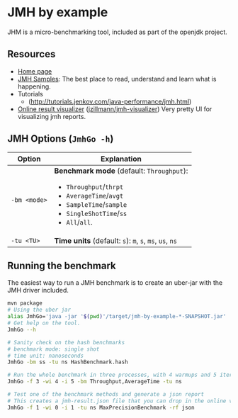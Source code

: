 JMH by example
==============================================================================

JHM is a micro-benchmarking tool, included as part of the openjdk project.

Resources
------------------------------------------------------------------------------

* [Home page](http://openjdk.java.net/projects/code-tools/jmh/)
* [JMH Samples](http://hg.openjdk.java.net/code-tools/jmh/file/tip/jmh-samples/src/main/java/org/openjdk/jmh/samples/): The best place to read, understand and learn what is happening.
* Tutorials
    - (http://tutorials.jenkov.com/java-performance/jmh.html)
* [Online result visualizer](https://jmh.morethan.io) ([jzillmann/jmh-visualizer](https://github.com/jzillmann/jmh-visualizer)) Very pretty UI for visualizing jmh reports.

JMH Options (`JmhGo -h`)
------------------------------------------------------------------------------

Option       | Explanation 
---          | --- 
`-bm <mode>` | **Benchmark mode** (default: `Throughput`): <ul><li>`Throughput`/`thrpt`</li><li>`AverageTime`/`avgt`</li><li>`SampleTime`/`sample`</li><li>`SingleShotTime`/`ss`</li><li>`All`/`all`.</li></ul>
`-tu <TU>`   | **Time units** (default: `s`): `m`, `s`, `ms`, `us`, `ns`

Running the benchmark
------------------------------------------------------------------------------

The easiest way to run a JMH benchmark is to create an uber-jar with the JMH driver included.

```bash
mvn package
# Using the uber jar
alias JmhGo='java -jar '$(pwd)'/target/jmh-by-example-*-SNAPSHOT.jar'
# Get help on the tool.
JmhGo --h

# Sanity check on the hash benchmarks
# benchmark mode: single shot
# time unit: nanoseconds
JmhGo -bm ss -tu ns HashBenchmark.hash

# Run the whole benchmark in three processes, with 4 warmups and 5 iterations
JmhGo -f 3 -wi 4 -i 5 -bm Throughput,AverageTime -tu ns

# Test one of the benchmark methods and generate a json report
# This creates a jmh-result.json file that you can drop in the online visualiser.
JmhGo -f 1 -wi 0 -i 1 -tu ns MaxPrecisionBenchmark -rf json
```
